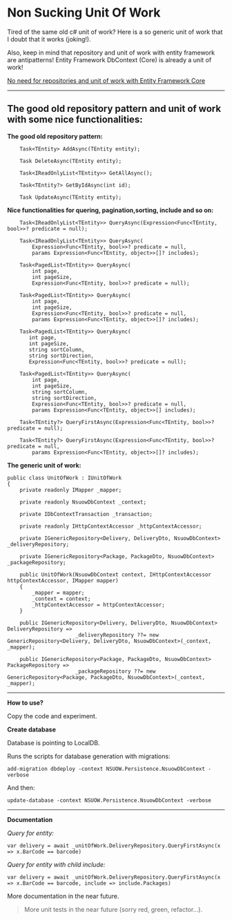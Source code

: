 # Non Sucking Unit Of Work

Tired of the same old c# unit of work? Here is a so generic unit of work that I doubt that it works (joking!).

Also, keep in mind that repository and unit of work with entity framework are antipatterns! Entity Framework DbContext (Core) is already a unit of work!

[No need for repositories and unit of work with Entity Framework Core](https://gunnarpeipman.com/ef-core-repository-unit-of-work/ "No need for repositories and unit of work with Entity Framework Core")

-----
## The good old repository pattern and unit of work with some nice functionalities:


**The good old repository pattern:**

        Task<TEntity> AddAsync(TEntity entity);

        Task DeleteAsync(TEntity entity);
	
        Task<IReadOnlyList<TEntity>> GetAllAsync();

        Task<TEntity?> GetByIdAsync(int id);
		
        Task UpdateAsync(TEntity entity);

**Nice functionalities for quering, pagination,sorting, include and so on:**


        Task<IReadOnlyList<TEntity>> QueryAsync(Expression<Func<TEntity, bool>>? predicate = null);

        Task<IReadOnlyList<TEntity>> QueryAsync(
            Expression<Func<TEntity, bool>>? predicate = null,
            params Expression<Func<TEntity, object>>[]? includes);

        Task<PagedList<TEntity>> QueryAsync(
            int page,
            int pageSize,
            Expression<Func<TEntity, bool>>? predicate = null);

        Task<PagedList<TEntity>> QueryAsync(
            int page,
            int pageSize,
            Expression<Func<TEntity, bool>>? predicate = null,
            params Expression<Func<TEntity, object>>[]? includes);

        Task<PagedList<TEntity>> QueryAsync(
           int page,
           int pageSize,
           string sortColumn,
           string sortDirection,
           Expression<Func<TEntity, bool>>? predicate = null);

        Task<PagedList<TEntity>> QueryAsync(
            int page,
            int pageSize,
            string sortColumn,
            string sortDirection,
            Expression<Func<TEntity, bool>>? predicate = null,
            params Expression<Func<TEntity, object>>[] includes);

        Task<TEntity?> QueryFirstAsync(Expression<Func<TEntity, bool>>? predicate = null);

        Task<TEntity?> QueryFirstAsync(Expression<Func<TEntity, bool>>? predicate = null,
            params Expression<Func<TEntity, object>>[]? includes);
            
**The generic unit of work:**            
            

    public class UnitOfWork : IUnitOfWork
    {
        private readonly IMapper _mapper;

        private readonly NsuowDbContext _context;

        private IDbContextTransaction _transaction;

        private readonly IHttpContextAccessor _httpContextAccessor;

        private IGenericRepository<Delivery, DeliveryDto, NsuowDbContext> _deliveryRepository;

        private IGenericRepository<Package, PackageDto, NsuowDbContext> _packageRepository;

        public UnitOfWork(NsuowDbContext context, IHttpContextAccessor httpContextAccessor, IMapper mapper)
        {
            _mapper = mapper;
            _context = context;
            _httpContextAccessor = httpContextAccessor;
        }

        public IGenericRepository<Delivery, DeliveryDto, NsuowDbContext> DeliveryRepository => 
                          _deliveryRepository ??= new GenericRepository<Delivery, DeliveryDto, NsuowDbContext>(_context, _mapper);

        public IGenericRepository<Package, PackageDto, NsuowDbContext> PackageRepository => 
                          _packageRepository ??= new GenericRepository<Package, PackageDto, NsuowDbContext>(_context, _mapper);



-----

**How to use?**

Copy the code and experiment.

**Create database**

Database is pointing to LocalDB.

Runs the scripts for database generation with migrations:

`add-migration dbdeploy -context NSUOW.Persistence.NsuowDbContext -verbose`

And then:

`update-database -context NSUOW.Persistence.NsuowDbContext -verbose`

-----

**Documentation**

*Query for entity:*

`var delivery = await _unitOfWork.DeliveryRepository.QueryFirstAsync(x => x.BarCode == barcode)`

*Query for entity with child include:*

`var delivery = await _unitOfWork.DeliveryRepository.QueryFirstAsync(x => x.BarCode == barcode, include => include.Packages)`


More documentation in the near future.

>More unit tests in the near future (sorry red, green, refactor...).
